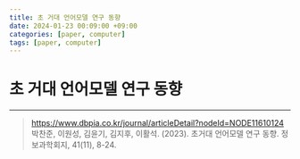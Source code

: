 ```yaml
---
title: 초 거대 언어모델 연구 동향
date: 2024-01-23 00:09:00 +09:00
categories: [paper, computer]
tags: [paper, computer]
---
```


# 초 거대 언어모델 연구 동향

---

> https://www.dbpia.co.kr/journal/articleDetail?nodeId=NODE11610124
> 박찬준, 이원성, 김윤기, 김지후, 이활석. (2023). 초거대 언어모델 연구 동향. 정보과학회지, 41(11), 8-24.

##
